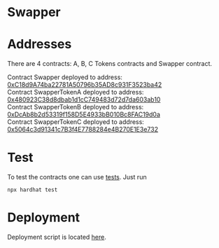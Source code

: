 # Swapper

# Addresses
There are 4 contracts: A, B, C Tokens contracts and Swapper contract.

Contract Swapper deployed to address: [0xC18d9A74ba22781A50796b35AD8c931F3523ba42](https://mumbai.polygonscan.com/address/0xC18d9A74ba22781A50796b35AD8c931F3523ba42)\
Contract SwapperTokenA deployed to address: [0x480923C38d8dbab1d1cC749483d72d7da603ab10](https://mumbai.polygonscan.com/address/0x480923C38d8dbab1d1cC749483d72d7da603ab10)\
Contract SwapperTokenB deployed to address: [0xDcAb8b2d53319f158D5E4933bB010Bc8FAC19d0a](https://mumbai.polygonscan.com/address/0xDcAb8b2d53319f158D5E4933bB010Bc8FAC19d0a)\
Contract SwapperTokenC deployed to address: [0x5064c3d91341c7B3f4E7788284e4B270E1E3e732](https://mumbai.polygonscan.com/address/0x5064c3d91341c7B3f4E7788284e4B270E1E3e732)


# Test
To test the contracts one can use [tests](https://github.com/alien111/Swapper/blob/main/test/tests.js). Just run
```
npx hardhat test
```

# Deployment
Deployment script is located [here](https://github.com/alien111/Swapper/blob/main/scripts/deploy.js).